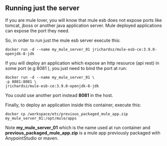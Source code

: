 ## Running just the server

If you are mule lover, you will know that mule esb does not expose ports like tomcat, jboss or another java application server. Mule deployed applications can expose the port they need.

So, in order to run just the mule esb server execute this:

```
docker run -d --name my_mule_server_01 jrichardsz/mule-esb-ce:3.9.0-openjdk-8-jdk
```

If you will deploy an application which expose an http resource (api rest) in some port (e.g 8081 ), you just need to bind the port at run:

```
docker run -d --name my_mule_server_01 \
-p 8081:8081 \
jrichardsz/mule-esb-ce:3.9.0-openjdk-8-jdk
```

You could use another port instead **8081** in the host.

Finally, to deploy an application inside this container, execute this:

```
docker cp /workspace/etc/previous_packaged_mule_app.zip my_mule_server_01:/opt/mule/apps
```

Note **my_mule_server_01** which is the name used at run container and **previous_packaged_mule_app.zip** is a mule app previously packaged with AnypointStudio or maven.
